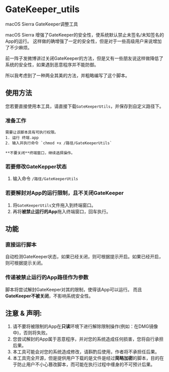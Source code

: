 # GateKeeper_utils
macOS Sierra GateKeeper调整工具

macOS Sierra 增强了GateKeeper的安全性，使系统默认禁止未签名/未知签名的App的运行。
这样做的确增强了一定的安全性，但是对于一些高级用户来说增加了不少麻烦。

前一阵子发微博讲过关闭GateKeeper的方法，但是又有一些朋友说这样做降低了系统的安全性，如果遇到恶意程序并不能防御。

所以我考虑到了一种两全其美的方法，并粗略编写了这个脚本。

## 使用方法
您若要直接使用本工具，请直接下载`GateKeeperUtils`，并保存到自定义路径下。

### 准备工作

    需要让该脚本具有可执行权限。
    1. 运行 终端.app
    2. 输入并执行命令 `chmod +x /路径/GateKeeperUtils`
    
    **不要关闭**终端窗口，继续选择操作。
    
### 若要修改GateKepper状态

1. 输入命令 `/路径/GateKeeperUtils`
    
### 若要解封对App的运行限制，且不关闭GateKeeper

1. 将`GateKeeperUtils`文件拖入到终端窗口。
2. 再将**被禁止运行的App**拖入终端窗口，回车执行。

## 功能
### 直接运行脚本

自动检测GateKeeper状态，如果已经关闭，则可根据提示开启。如果已经开启，则可根据提示关闭。

### 传递**被禁止运行的App路径**作为参数

脚本将尝试解封GateKeeper对其的限制，使得该App可以运行。
而且**GateKeeper不被关闭**，不影响系统安全性。

## 注意 & 声明:

1. 请不要将被限制的App在**只读**环境下进行解除限制操作(例如：在DMG镜像中)，否则将失败。
2. 您尝试解封的App属于恶意程序，并对您的系统造成任何损害，您将自行承担后果。
3. 本工具可能会对您的系统造成修改，请斟酌后使用，作者将不承担任后果。
4. 本工具完全开源，但是提供用户下载的是文件是经过**简略加密**的脚本，目的在于防止用户不小心篡改脚本，而可能在执行过程中缠身的不可预计后果。
